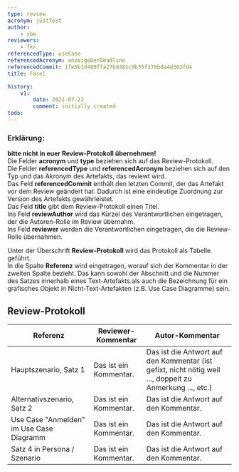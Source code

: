 ```yaml
---
type: review
acronym: justTest
author:
    - sbe
reviewers:
    - fkr
referencedType: useCase
referencedAcronym: anzeigeDerDeadline
referencedCommit: 1fe5b1d480ffa27b9381c9b35f178bda4d302fd4
title: Fasel

history:
    v1:
        date: 2021-07-22
        comment: initially created
todo:
---
```


### Erklärung:
**bitte nicht in euer Review-Protokoll übernehmen!**  
Die Felder **acronym** und **type** beziehen sich auf das Review-Protokoll.  
Die Felder **referencedType** und **referencedAcronym** beziehen sich auf den Typ und das Akronym des Artefakts, 
das reviewt wird.  
Das Feld **referencedCommit** enthält den letzten Commit, der das Artefakt vor dem Review geändert hat. Dadurch ist eine
eindeutige Zuordnung zur Version des Artefakts gewährleistet.  
Das Feld **title** gibt dem Review-Protokoll einen Titel.  
Ins Feld **reviewAuthor** wird das Kürzel des Verantwortlichen eingetragen, der die Autoren-Rolle im Review übernahm.  
Ins Feld **reviewer** werden die Verantwortlichen eingetragen, die die Review-Rolle übernahmen. 

Unter der Überschrift **Review-Protokoll** wird das Protokoll als Tabelle geführt.  
In die Spalte **Referenz** wird eingetragen, worauf sich der Kommentar in der zweiten Spalte bezieht. Das kann sowohl
der Abschnitt und die Nummer des Satzes innerhalb eines Text-Artefakts als auch die Bezeichnung für ein grafisches Objekt in
Nicht-Text-Artefakten (z.B. Use Case Diagramme) sein.

## Review-Protokoll

| Referenz | Reviewer-Kommentar | Autor-Kommentar |
|------------|------------------|-----------------|
| Hauptszenario, Satz 1| Das ist ein Kommentar. | Das ist die Antwort auf den Kommentar (ist gefixt, nicht nötig weil ..., doppelt zu Anmerkung ..., etc.) |
| Alternativszenario, Satz 2 | Das ist ein Kommentar. | Das ist die Antwort auf den Kommentar. |
| Use Case "Anmelden" im Use Case Diagramm | Das ist ein Kommentar. | Das ist die Antwort auf den Kommentar. |
| Satz 4 in Persona / Szenario | Das ist ein Kommentar. | Das ist die Antwort auf den Kommentar. |